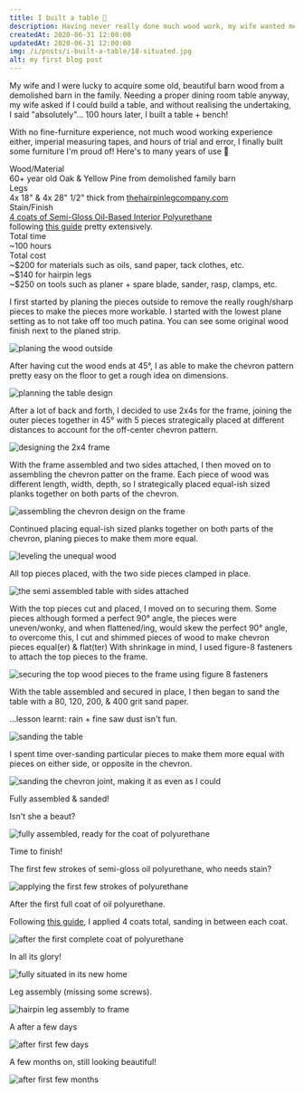 ```yaml
---
title: I built a table 💪
description: Having never really done much wood work, my wife wanted me to re-purpose some 60+ year old barn wood, what better way to re-purpose it than to go down the rabbit hole of fine-furniture, about 100 hours later, I finished building my living room table!
createdAt: 2020-06-31 12:00:00
updatedAt: 2020-06-31 12:00:00
img: /i/posts/i-built-a-table/18-situated.jpg
alt: my first blog post
---
```



<div class="gallery-post">
    <p>My wife and I were lucky to acquire some old, beautiful barn wood from a demolished barn in the family. Needing a proper dining room table anyway, my wife asked if I could build a table, and without realising the undertaking, I said "absolutely"&hellip; 100 hours later, I built a table + bench!</p>
    <p>With no fine-furniture experience, not much wood working experience either, imperial measuring tapes, and hours of trial and error, I finally built some furniture I'm proud of! Here's to many years of use 🍻</p>
    <div class="inline-table w-75 mx-lg-auto mt-4">
        <div>Wood/Material</div>
        <div>60+ year old Oak &amp; Yellow Pine from demolished family barn</div>
        <div>Legs</div>
        <div>4x 18" &amp; 4x 28" 1/2" thick from <a href="https://www.thehairpinlegcompany.com/">thehairpinlegcompany.com</a></div>
        <div>Stain/Finish</div>
        <div><a href="https://www.homedepot.com/p/Varathane-1-qt-Clear-Semi-Gloss-Oil-Based-Interior-Polyurethane-341721/305583792">4 coats of Semi-Gloss Oil-Based Interior Polyurethane</a><br/> following <a href="https://diy.stackexchange.com/a/4511">this guide</a> pretty extensively.</div>
        <div>Total time</div>
        <div>~100 hours</div>
        <div>Total cost</div>
        <div>
            ~$200 for materials such as oils, sand paper, tack clothes, etc.<br/>
            ~$140 for hairpin legs<br/>
            ~$250 on tools such as planer + spare blade, sander, rasp, clamps, etc.
        </div>
    </div>
    <div class="gallery-container">
        <div class="gallery-item">
          <div class="gallery-item__child gallery-item__child--body">
            <p>I first started by planing the pieces outside to remove the really rough/sharp pieces to make the pieces more workable. I started with the lowest plane setting as to not take off too much patina. You can see some original wood finish next to the planed strip.</p>
          </div>
          <div class="gallery-item__child gallery-item__child--figure">
            <img src="/i/posts/i-built-a-table/1-planing.jpg" alt="planing the wood outside" />
          </div>
        </div>
        <div class="gallery-item">
          <div class="gallery-item__child gallery-item__child--body">
            <p>After having cut the wood ends at 45&deg;, I as able to make the chevron pattern pretty easy on the floor to get a rough idea on dimensions.</p>
          </div>
          <div class="gallery-item__child gallery-item__child--figure">
            <img src="/i/posts/i-built-a-table/4-planning-out.jpg" alt="planning the table design" />
          </div>
        </div>
        <div class="gallery-item">
          <div class="gallery-item__child gallery-item__child--body">
            <p>After a lot of back and forth, I decided to use 2x4s for the frame, joining the outer pieces together in 45&deg; with 5 pieces strategically placed at different distances to account for the off-center chevron pattern.</p>
          </div>
          <div class="gallery-item__child gallery-item__child--figure">
            <img src="/i/posts/i-built-a-table/5-frame.jpg" alt="designing the 2x4 frame" />
          </div>
        </div>
        <div class="gallery-item">
          <div class="gallery-item__child gallery-item__child--body">
            <p>With the frame assembled and two sides attached, I then moved on to assembling the chevron patter on the frame. Each piece of wood was different length, width, depth, so I strategically placed equal-ish sized planks together on both parts of the chevron.</p>
          </div>
          <div class="gallery-item__child gallery-item__child--figure">
            <img src="/i/posts/i-built-a-table/7-framing.jpg" alt="assembling the chevron design on the frame" />
          </div>
        </div>
        <div class="gallery-item">
          <div class="gallery-item__child gallery-item__child--body">
            <p>Continued placing equal-ish sized planks together on both parts of the chevron, planing pieces to make them more equal.</p>
          </div>
          <div class="gallery-item__child gallery-item__child--figure">
            <img src="/i/posts/i-built-a-table/8-levelling.jpg" alt="leveling the unequal wood" />
          </div>
        </div>
        <div class="gallery-item">
          <div class="gallery-item__child gallery-item__child--body">
            <p>All top pieces placed, with the two side pieces clamped in place.</p>
          </div>
          <div class="gallery-item__child gallery-item__child--figure">
            <img src="/i/posts/i-built-a-table/9-framed.jpg" alt="the semi assembled table with sides attached" />
          </div>
        </div>
        <div class="gallery-item">
          <div class="gallery-item__child gallery-item__child--body">
            <p>With the top pieces cut and placed, I moved on to securing them. Some pieces although formed a perfect 90&deg; angle, the pieces were uneven/wonky, and when flattened/ing, would skew the perfect 90&deg; angle, to overcome this, I cut and shimmed pieces of wood to make chevron pieces equal(er) & flat(ter) With shrinkage in mind, I used figure-8 fasteners to attach the top pieces to the frame.</p>
          </div>
          <div class="gallery-item__child gallery-item__child--figure">
            <img src="/i/posts/i-built-a-table/10-assembly.jpg" alt="securing the top wood pieces to the frame using figure 8 fasteners" />
          </div>
        </div>
        <div class="gallery-item">
          <div class="gallery-item__child gallery-item__child--body">
            <p>With the table assembled and secured in place, I then began to sand the table with a 80, 120, 200, &amp; 400 grit sand paper. </p>
            <p>&hellip;lesson learnt: rain + fine saw dust isn't fun.</p>
          </div>
          <div class="gallery-item__child gallery-item__child--figure">
            <img src="/i/posts/i-built-a-table/13-sanding.jpg" alt="sanding the table" />
          </div>
        </div>
        <div class="gallery-item">
          <div class="gallery-item__child gallery-item__child--body">
            <p>I spent time over-sanding particular pieces to make them more equal with pieces on either side, or opposite in the chevron.</p>
          </div>
          <div class="gallery-item__child gallery-item__child--figure">
            <img src="/i/posts/i-built-a-table/12-evenness.jpg" alt="sanding the chevron joint, making it as even as I could" />
          </div>
        </div>
        <div class="gallery-item">
          <div class="gallery-item__child gallery-item__child--body">
            <p>Fully assembled & sanded!</p>
            <p>Isn't she a beaut?</p>
          </div>
          <div class="gallery-item__child gallery-item__child--figure">
            <img src="/i/posts/i-built-a-table/14-sanded.jpg" alt="fully assembled, ready for the coat of polyurethane" />
          </div>
        </div>
        <div class="gallery-item">
          <div class="gallery-item__child gallery-item__child--body">
            <p>Time to finish!</p>
            <p>The first few strokes of semi-gloss oil polyurethane, who needs stain?</p>
          </div>
          <div class="gallery-item__child gallery-item__child--figure">
            <img src="/i/posts/i-built-a-table/15-polyurethane.jpg" alt="applying the first few strokes of polyurethane" />
          </div>
        </div>
        <div class="gallery-item">
          <div class="gallery-item__child gallery-item__child--body">
            <p>After the first full coat of oil polyurethane.</p>
            <p>Following <a href="https://diy.stackexchange.com/a/4511">this guide</a>, I applied 4 coats total, sanding in between each coat.</p>
          </div>
          <div class="gallery-item__child gallery-item__child--figure">
            <img src="/i/posts/i-built-a-table/17-1st-coat-polyurethane-assembled.jpg" alt="after the first complete coat of polyurethane" />
          </div>
        </div>
        <div class="gallery-item">
          <div class="gallery-item__child gallery-item__child--body">
            <p>In all its glory!</p>
          </div>
          <div class="gallery-item__child gallery-item__child--figure">
            <img src="/i/posts/i-built-a-table/19-situated-head-on.jpg" alt="fully situated in its new home" />
          </div>
        </div>
        <div class="gallery-item">
          <div class="gallery-item__child gallery-item__child--body">
            <p>Leg assembly (missing some screws).</p>
          </div>
          <div class="gallery-item__child gallery-item__child--figure">
            <img src="/i/posts/i-built-a-table/20-underside-leg-assembly.jpg" alt="hairpin leg assembly to frame" />
          </div>
        </div>
        <div class="gallery-item">
          <div class="gallery-item__child gallery-item__child--body">
            <p>A after a few days</p>
          </div>
          <div class="gallery-item__child gallery-item__child--figure">
            <img src="/i/posts/i-built-a-table/18-situated.jpg" alt="after first few days" />
          </div>
        </div>
        <div class="gallery-item">
          <div class="gallery-item__child gallery-item__child--body">
            <p>A few months on, still looking beautiful!</p>
          </div>
          <div class="gallery-item__child gallery-item__child--figure">
            <img src="/i/posts/i-built-a-table/22-few-months-on.jpg" alt="after first few months" />
          </div>
        </div>
    </div>
</div>
